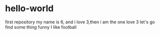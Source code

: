 # hello-world
first repository
my name is 6, and i love 3,then i am the one love 3
let's go find some thing funny
I like football
